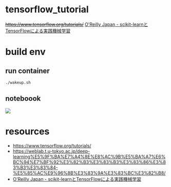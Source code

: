 # tensorflow_tutorial
~~https://www.tensorflow.org/tutorials/~~
[O'Reilly Japan - scikit-learnとTensorFlowによる実践機械学習](https://www.oreilly.co.jp/books/9784873118345/)

# build env
## run container
```bash
./wakeup.sh
```

## noteboook
![](https://user-images.githubusercontent.com/24956031/50733381-00744380-11d0-11e9-82ad-812956d0fc98.png)


# resources
- https://www.tensorflow.org/tutorials/
- https://weblab.t.u-tokyo.ac.jp/deep-learning%E5%9F%BA%E7%A4%8E%E8%AC%9B%E5%BA%A7%E6%BC%94%E7%BF%92%E3%82%B3%E3%83%B3%E3%83%86%E3%83%B3%E3%83%84-%E5%85%AC%E9%96%8B%E3%83%9A%E3%83%BC%E3%82%B8/
- [O'Reilly Japan - scikit-learnとTensorFlowによる実践機械学習](https://www.oreilly.co.jp/books/9784873118345/)
